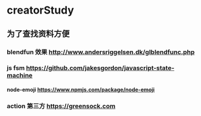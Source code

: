 # creatorStudy
为了查找资料方便
----

### blendfun 效果 http://www.andersriggelsen.dk/glblendfunc.php

### js fsm https://github.com/jakesgordon/javascript-state-machine

#### node-emoji  https://www.npmjs.com/package/node-emoji 

### action 第三方 https://greensock.com
